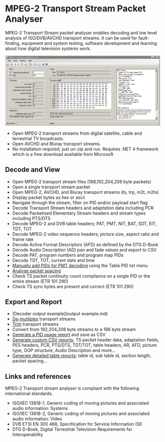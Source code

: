 # MPEG-2 Transport Stream Packet Analyser
MPEG-2 Transport Stream packet analyser enables decoding and low level analysis of ISO/DVB/AVCHD transport streams. It can be used for fault-finding, equipment and system testing, software development and learning about how digital television systems work.

![](screenshots/main.png)

* Open MPEG-2 transport streams from digital satellite, cable and terrestrial TV broadcasts.
* Open AVCHD and Bluray transport streams.
* No installation required, just un-zip and run. Requires .NET 4 framework which is a free download available from Microsoft

## Decode and View

* Open MPEG-2 transport stream files (188,192,204,208 byte packets)
* Open a single transport stream packet
* Open MPEG-2, AVCHD, and Bluray transport streams (ts, trp, m2t, m2ts)
* Display packet bytes as hex or ascii
* Navigate through the stream, filter on PID and/or payload start flag
* Decode Transport Stream headers and adaptation data including PCR
* Decode Packetised Elementary Stream headers and stream types including PTS/DTS
* Decode MPEG-2 and DVB table headers; PAT, PMT, NIT, BAT, SDT, EIT, TDT, TOT
* Decode MPEG-2 video sequence headers; picture size, aspect ratio and frame rate
* Decode Active Format Descriptors (AFD) as defined by the DTG D-Book
* Decode Audio Description (AD) pan and fade values and export to CSV
* Decode PAT, program numbers and program map PIDs
* Decode TDT, TOT, current date and time
* [Manually add PIDs for PMT decoding](screenshots/section_pids.png) using the Table PID list menu
* [Analyse packet spacing](screenshots/pidspacing.png)
* Check TS packet continuity count compliance on a single PID or the entire stream (ETR 101 290)
* Check TS sync bytes are present and correct (ETR 101 290)

## Export and Report
* [Decoder output example](output example.md)
* [De-multiplex](screenshots/demux.png) transport streams
* [Trim](screenshots/demux.png) transport streams
* Convert from 192,204,208 byte streams to a 188 byte stream
* [Generate a PID usage report](screenshots/pidlist.png) and save as CSV
* [Generate custom CSV reports](screenshots/report.png); TS packet header data, adaptation fields, PES headers, PCR, PTS/DTS, TDT/TOT, table headers, AR, AFD, picture type, GOP structure, Audio Description and more...
* [Generate detailed table reports](screenshots/tables_report.png); table id, sub table id, section length, packet spacing...

## Links and references
MPEG-2 Transport stream analyser is compliant with the following international standards.

* ISO/IEC 13818-1, Generic coding of moving pictures and associated audio information: Systems
* ISO/IEC 13818-2, Generic coding of moving pictures and associated audio information: Video
* DVB ETSI EN 300 468, Specification for Service Information (SI)
* DTG D-Book, Digital Terrestrial Television Requirements for Interoperability
